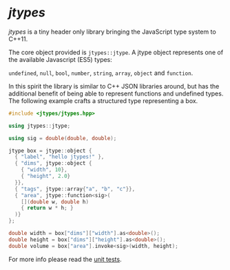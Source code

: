 *jtypes*
========

*jtypes* is a tiny header only library bringing the JavaScript type system to C++11.

The core object provided is `jtypes::jtype`. A jtype object represents one of the available Javascript (ES5) types:  

`undefined`, `null`, `bool`, `number`, `string`, `array`, `object` and `function`.

In this spirit the library is similar to C++ JSON libraries around, but has the additional benefit of being able to represent functions and undefined types. The following example crafts a structured type representing a box.

```c++
#include <jtypes/jtypes.hpp>

using jtypes::jtype;

using sig = double(double, double);

jtype box = jtype::object {
  { "label", "hello jtypes!" },
  { "dims", jtype::object {
    { "width", 10},
    { "height", 2.0}
  }},
  { "tags", jtype::array{"a", "b", "c"}},
  { "area", jtype::function<sig>(
    [](double w, double h)
    { return w * h; }
  )}
};

double width = box["dims"]["width"].as<double>();
double height = box["dims"]["height"].as<double>();
double volume = box["area"].invoke<sig>(width, height);

```

For more info please read the [unit tests](tests/test_jtypes.cpp).
